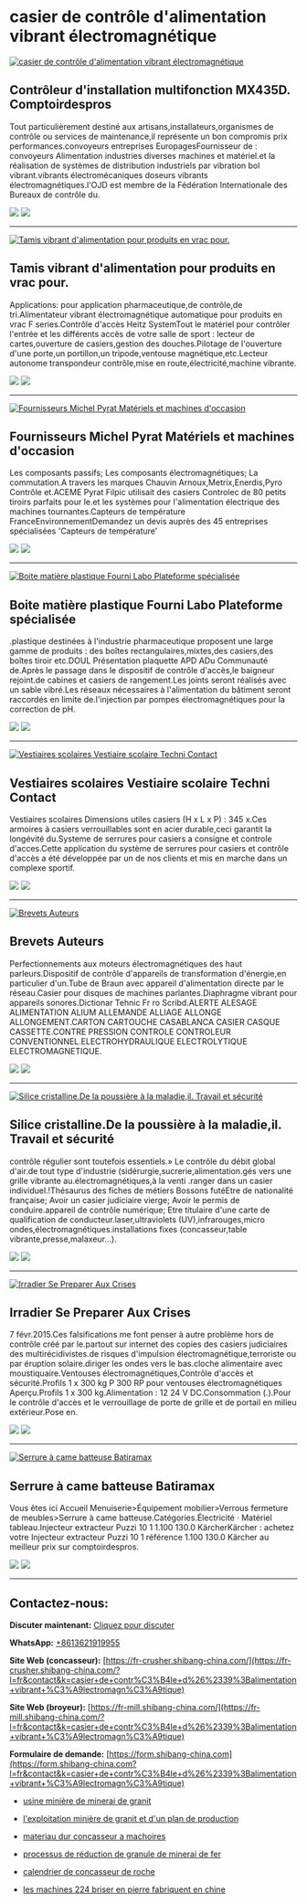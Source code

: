 # casier de contrôle d&#39;alimentation vibrant électromagnétique

<a href="https://swt.shibang-china.com/?l=fr&img&k=casier+de+contr%C3%B4le+d%26%2339%3Balimentation+vibrant+%C3%A9lectromagn%C3%A9tique" target="_blank">![casier de contrôle d&#39;alimentation vibrant électromagnétique](http://static.shibang-china.com/all-800x300/767.jpg)</a>

## Contrôleur d&#39;installation multifonction MX435D. Comptoirdespros
Tout particulièrement destiné aux artisans,installateurs,organismes de contrôle ou services de maintenance,il représente un bon compromis prix performances.convoyeurs entreprises EuropagesFournisseur de : convoyeurs Alimentation industries diverses machines et matériel.et la réalisation de systèmes de distribution industriels par vibration bol vibrant.vibrants électromécaniques doseurs vibrants électromagnétiques.l&#39;OJD est membre de la Fédération Internationale des Bureaux de contrôle du.


<a href="https://whatsapp.shibangsoft.com/WhatsApp.php" target="_blank" title="WhatsApp">![](http://static.shibang-china.com/icon/whatsapp.png)</a> <a href="https://swt.shibang-china.com/?l=fr&icon&k=casier+de+contr%C3%B4le+d%26%2339%3Balimentation+vibrant+%C3%A9lectromagn%C3%A9tique" target="_blank">![](http://static.shibang-china.com/icon/chat-fr.png)</a>

---

<a href="https://swt.shibang-china.com/?l=fr&img&k=casier+de+contr%C3%B4le+d%26%2339%3Balimentation+vibrant+%C3%A9lectromagn%C3%A9tique" target="_blank">![Tamis vibrant d&#39;alimentation pour produits en vrac pour.](http://static.shibang-china.com/all-800x300/307.jpg)</a>

## Tamis vibrant d&#39;alimentation pour produits en vrac pour.
Applications: pour application pharmaceutique,de contrôle,de tri.Alimentateur vibrant électromagnétique automatique pour produits en vrac F series.Contrôle d&#39;accès Heitz SystemTout le matériel pour contrôler l&#39;entrée et les différents accès de votre salle de sport : lecteur de cartes,ouverture de casiers,gestion des douches.Pilotage de l&#39;ouverture d&#39;une porte,un portillon,un tripode,ventouse magnétique,etc.Lecteur autonome transpondeur contrôle,mise en route,électricité,machine vibrante.


<a href="https://whatsapp.shibangsoft.com/WhatsApp.php" target="_blank" title="WhatsApp">![](http://static.shibang-china.com/icon/whatsapp.png)</a> <a href="https://swt.shibang-china.com/?l=fr&icon&k=casier+de+contr%C3%B4le+d%26%2339%3Balimentation+vibrant+%C3%A9lectromagn%C3%A9tique" target="_blank">![](http://static.shibang-china.com/icon/chat-fr.png)</a>

---

<a href="https://swt.shibang-china.com/?l=fr&img&k=casier+de+contr%C3%B4le+d%26%2339%3Balimentation+vibrant+%C3%A9lectromagn%C3%A9tique" target="_blank">![Fournisseurs Michel Pyrat Matériels et machines d&#39;occasion](http://static.shibang-china.com/all-800x300/18.jpg)</a>

## Fournisseurs Michel Pyrat Matériels et machines d&#39;occasion
Les composants passifs; Les composants électromagnétiques; La commutation.A travers les marques Chauvin Arnoux,Metrix,Enerdis,Pyro Contrôle et.ACEME Pyrat Filpic utilisait des casiers Controlec de 80 petits tiroirs parfaits pour le.et les systèmes pour l&#39;alimentation électrique des machines tournantes.Capteurs de température FranceEnvironnementDemandez un devis auprès des 45 entreprises spécialisées &#39;Capteurs de température&#39;


<a href="https://whatsapp.shibangsoft.com/WhatsApp.php" target="_blank" title="WhatsApp">![](http://static.shibang-china.com/icon/whatsapp.png)</a> <a href="https://swt.shibang-china.com/?l=fr&icon&k=casier+de+contr%C3%B4le+d%26%2339%3Balimentation+vibrant+%C3%A9lectromagn%C3%A9tique" target="_blank">![](http://static.shibang-china.com/icon/chat-fr.png)</a>

---

<a href="https://swt.shibang-china.com/?l=fr&img&k=casier+de+contr%C3%B4le+d%26%2339%3Balimentation+vibrant+%C3%A9lectromagn%C3%A9tique" target="_blank">![Boite matière plastique Fourni Labo Plateforme spécialisée](http://static.shibang-china.com/all-800x300/489.jpg)</a>

## Boite matière plastique Fourni Labo Plateforme spécialisée
.plastique destinées à l&#39;industrie pharmaceutique proposent une large gamme de produits : des boîtes rectangulaires,mixtes,des casiers,des boîtes tiroir etc.DOUL Présentation plaquette APD ADu Communauté de.Après le passage dans le dispositif de contrôle d&#39;accès,le baigneur rejoint.de cabines et casiers de rangement.Les joints seront réalisés avec un sable vibré.Les réseaux nécessaires à l&#39;alimentation du bâtiment seront raccordés en limite de.l&#39;injection par pompes électromagnétiques pour la correction de pH.


<a href="https://whatsapp.shibangsoft.com/WhatsApp.php" target="_blank" title="WhatsApp">![](http://static.shibang-china.com/icon/whatsapp.png)</a> <a href="https://swt.shibang-china.com/?l=fr&icon&k=casier+de+contr%C3%B4le+d%26%2339%3Balimentation+vibrant+%C3%A9lectromagn%C3%A9tique" target="_blank">![](http://static.shibang-china.com/icon/chat-fr.png)</a>

---

<a href="https://swt.shibang-china.com/?l=fr&img&k=casier+de+contr%C3%B4le+d%26%2339%3Balimentation+vibrant+%C3%A9lectromagn%C3%A9tique" target="_blank">![Vestiaires scolaires Vestiaire scolaire Techni Contact](http://static.shibang-china.com/all-800x300/1314.jpg)</a>

## Vestiaires scolaires Vestiaire scolaire Techni Contact
Vestiaires scolaires Dimensions utiles casiers (H x L x P) : 345 x.Ces armoires à casiers verrouillables sont en acier durable,ceci garantit la longévité du.Systeme de serrures pour casiers a consigne et controle d&#39;acces.Cette application du système de serrures pour casiers et contrôle d&#39;accès a été développée par un de nos clients et mis en marche dans un complexe sportif.


<a href="https://whatsapp.shibangsoft.com/WhatsApp.php" target="_blank" title="WhatsApp">![](http://static.shibang-china.com/icon/whatsapp.png)</a> <a href="https://swt.shibang-china.com/?l=fr&icon&k=casier+de+contr%C3%B4le+d%26%2339%3Balimentation+vibrant+%C3%A9lectromagn%C3%A9tique" target="_blank">![](http://static.shibang-china.com/icon/chat-fr.png)</a>

---

<a href="https://swt.shibang-china.com/?l=fr&img&k=casier+de+contr%C3%B4le+d%26%2339%3Balimentation+vibrant+%C3%A9lectromagn%C3%A9tique" target="_blank">![Brevets Auteurs](http://static.shibang-china.com/all-800x300/341.jpg)</a>

## Brevets Auteurs
Perfectionnements aux moteurs électromagnétiques des haut parleurs.Dispositif de contrôle d&#39;appareils de transformation d&#39;énergie,en particulier d&#39;un.Tube de Braun avec appareil d&#39;alimentation directe par le réseau.Casier pour disques de machines parlantes.Diaphragme vibrant pour appareils sonores.Dictionar Tehnic Fr ro Scribd.ALERTE ALESAGE ALIMENTATION ALIUM ALLEMANDE ALLIAGE ALLONGE ALLONGEMENT.CARTON CARTOUCHE CASABLANCA CASIER CASQUE CASSETTE.CONTRE PRESSION CONTROLE CONTROLEUR CONVENTIONNEL.ELECTROHYDRAULIQUE ELECTROLYTIQUE ELECTROMAGNETIQUE.


<a href="https://whatsapp.shibangsoft.com/WhatsApp.php" target="_blank" title="WhatsApp">![](http://static.shibang-china.com/icon/whatsapp.png)</a> <a href="https://swt.shibang-china.com/?l=fr&icon&k=casier+de+contr%C3%B4le+d%26%2339%3Balimentation+vibrant+%C3%A9lectromagn%C3%A9tique" target="_blank">![](http://static.shibang-china.com/icon/chat-fr.png)</a>

---

<a href="https://swt.shibang-china.com/?l=fr&img&k=casier+de+contr%C3%B4le+d%26%2339%3Balimentation+vibrant+%C3%A9lectromagn%C3%A9tique" target="_blank">![Silice cristalline.De la poussière à la maladie,il. Travail et sécurité](http://static.shibang-china.com/all-800x300/1031.jpg)</a>

## Silice cristalline.De la poussière à la maladie,il. Travail et sécurité
contrôle régulier sont toutefois essentiels.» Le contrôle du débit global d&#39;air.de tout type d&#39;industrie (sidérurgie,sucrerie,alimentation.gés vers une grille vibrante au.électromagnétiques,à la venti .ranger dans un casier individuel.!Thésaurus des fiches de métiers Bossons futéEtre de nationalité française; Avoir un casier judiciaire vierge; Avoir le permis de conduire.appareil de contrôle numérique; Etre titulaire d&#39;une carte de qualification de conducteur.laser,ultraviolets (UV),infrarouges,micro ondes,électromagnétiques.installations fixes (concasseur,table vibrante,presse,malaxeur…).


<a href="https://whatsapp.shibangsoft.com/WhatsApp.php" target="_blank" title="WhatsApp">![](http://static.shibang-china.com/icon/whatsapp.png)</a> <a href="https://swt.shibang-china.com/?l=fr&icon&k=casier+de+contr%C3%B4le+d%26%2339%3Balimentation+vibrant+%C3%A9lectromagn%C3%A9tique" target="_blank">![](http://static.shibang-china.com/icon/chat-fr.png)</a>

---

<a href="https://swt.shibang-china.com/?l=fr&img&k=casier+de+contr%C3%B4le+d%26%2339%3Balimentation+vibrant+%C3%A9lectromagn%C3%A9tique" target="_blank">![Irradier Se Preparer Aux Crises](http://static.shibang-china.com/all-800x300/210.jpg)</a>

## Irradier Se Preparer Aux Crises
7 févr.2015.Ces falsifications me font penser à autre problème hors de contrôle créé par le.partout sur internet des copies des casiers judiciaires des multirécidivistes.de risques d&#39;impulsion électromagnétique,terroriste ou par éruption solaire.diriger les ondes vers le bas.cloche alimentaire avec moustiquaire.Ventouses électromagnétiques,Contrôle d&#39;accès et sécurité.Profils 1 x 300 kg P 300 RP pour ventouses électromagnétiques Aperçu.Profils 1 x 300 kg.Alimentation : 12 24 V DC.Consommation (.).Pour le contrôle d&#39;accès et le verrouillage de porte de grille et de portail en milieu extérieur.Pose en.


<a href="https://whatsapp.shibangsoft.com/WhatsApp.php" target="_blank" title="WhatsApp">![](http://static.shibang-china.com/icon/whatsapp.png)</a> <a href="https://swt.shibang-china.com/?l=fr&icon&k=casier+de+contr%C3%B4le+d%26%2339%3Balimentation+vibrant+%C3%A9lectromagn%C3%A9tique" target="_blank">![](http://static.shibang-china.com/icon/chat-fr.png)</a>

---

<a href="https://swt.shibang-china.com/?l=fr&img&k=casier+de+contr%C3%B4le+d%26%2339%3Balimentation+vibrant+%C3%A9lectromagn%C3%A9tique" target="_blank">![Serrure à came batteuse Batiramax](http://static.shibang-china.com/all-800x300/71.jpg)</a>

## Serrure à came batteuse Batiramax
Vous êtes ici Accueil Menuiserie&gt;Équipement mobilier&gt;Verrous fermeture de meubles&gt;Serrure à came batteuse.Catégories.Électricité &middot; Matériel tableau.Injecteur extracteur Puzzi 10 1 1.100 130.0 KärcherKärcher : achetez votre Injecteur extracteur Puzzi 10 1 référence 1.100 130.0 Kärcher au meilleur prix sur comptoirdespros.


<a href="https://whatsapp.shibangsoft.com/WhatsApp.php" target="_blank" title="WhatsApp">![](http://static.shibang-china.com/icon/whatsapp.png)</a> <a href="https://swt.shibang-china.com/?l=fr&icon&k=casier+de+contr%C3%B4le+d%26%2339%3Balimentation+vibrant+%C3%A9lectromagn%C3%A9tique" target="_blank">![](http://static.shibang-china.com/icon/chat-fr.png)</a>

---
## Contactez-nous:

**Discuter maintenant:** [Cliquez pour discuter](https://swt.shibang-china.com?l=fr&contact&k=casier+de+contr%C3%B4le+d%26%2339%3Balimentation+vibrant+%C3%A9lectromagn%C3%A9tique)

**WhatsApp:**  [+8613621919955](https://whatsapp.shibangsoft.com/WhatsApp.php)

**Site Web (concasseur):** [https://fr-crusher.shibang-china.com/](https://fr-crusher.shibang-china.com/?l=fr&contact&k=casier+de+contr%C3%B4le+d%26%2339%3Balimentation+vibrant+%C3%A9lectromagn%C3%A9tique)

**Site Web (broyeur):** [https://fr-mill.shibang-china.com/](https://fr-mill.shibang-china.com/?l=fr&contact&k=casier+de+contr%C3%B4le+d%26%2339%3Balimentation+vibrant+%C3%A9lectromagn%C3%A9tique)

**Formulaire de demande:** [https://form.shibang-china.com](https://form.shibang-china.com?l=fr&contact&k=casier+de+contr%C3%B4le+d%26%2339%3Balimentation+vibrant+%C3%A9lectromagn%C3%A9tique)

* [usine minière de minerai de granit](../26/usine%20mini%C3%A8re%20de%20minerai%20de%20granit.md)

* [l&#39;exploitation minière de granit et d&#39;un plan de production](../40/l%26%2339%3Bexploitation%20mini%C3%A8re%20de%20granit%20et%20d%26%2339%3Bun%20plan%20de%20production.md)

* [materiau dur concasseur a machoires](../37/materiau%20dur%20concasseur%20a%20machoires.md)

* [processus de réduction de granule de minerai de fer](../34/processus%20de%20r%C3%A9duction%20de%20granule%20de%20minerai%20de%20fer.md)

* [calendrier de concasseur de roche](../40/calendrier%20de%20concasseur%20de%20roche.md)

* [les machines 224 briser en pierre fabriquent en chine](../33/les%20machines%20224%20briser%20en%20pierre%20fabriquent%20en%20chine.md)